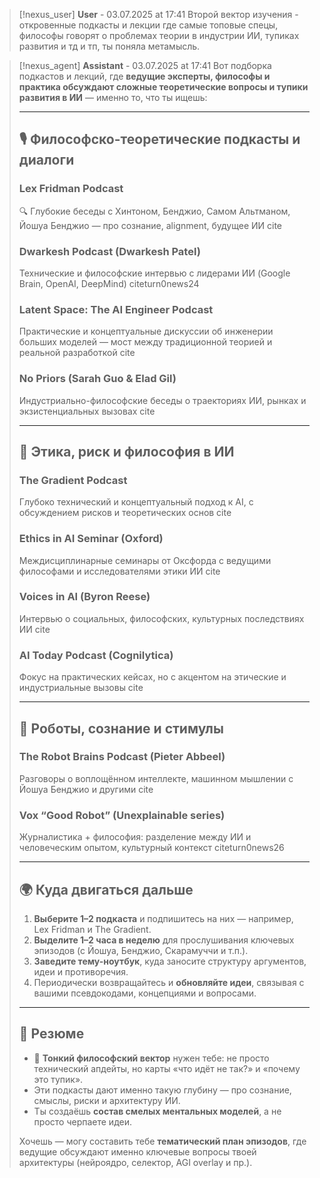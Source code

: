 >[!nexus_user] **User** - 03.07.2025 at 17:41
> Второй вектор изучения - откровенные подкасты и лекции где самые топовые спецы, философы говорят о проблемах теории в индустрии ИИ, тупиках развития и тд и тп, ты поняла метамысль.
<!-- UID: bbb21ed9-2870-4320-a7ce-a8af34ca0d07 -->




>[!nexus_agent] **Assistant** - 03.07.2025 at 17:41
> Вот подборка подкастов и лекций, где **ведущие эксперты, философы и практика обсуждают сложные теоретические вопросы и тупики развития в ИИ** — именно то, что ты ищешь:
> 
> ---
> 
> ## 🎙️ Философско-теоретические подкасты и диалоги
> 
> ### **Lex Fridman Podcast** 
> 🔍 Глубокие беседы с Хинтоном, Бенджио, Самом Альтманом, Йошуа Бенджио — про сознание, alignment, будущее ИИ cite
> 
> ### **Dwarkesh Podcast** (Dwarkesh Patel) 
> Технические и философские интервью с лидерами ИИ (Google Brain, OpenAI, DeepMind) citeturn0news24
> 
> ### **Latent Space: The AI Engineer Podcast** 
> Практические и концептуальные дискуссии об инженерии больших моделей — мост между традиционной теорией и реальной разработкой cite
> 
> ### **No Priors** (Sarah Guo & Elad Gil) 
> Индустриально-философские беседы о траекториях ИИ, рынках и экзистенциальных вызовах cite
> 
> ---
> 
> ## 🧠 Этика, риск и философия в ИИ
> 
> ### **The Gradient Podcast** 
> Глубоко технический и концептуальный подход к AI, с обсуждением рисков и теоретических основ cite
> 
> ### **Ethics in AI Seminar (Oxford)** 
> Междисциплинарные семинары от Оксфорда с ведущими философами и исследователями этики ИИ cite
> 
> ### **Voices in AI** (Byron Reese) 
> Интервью о социальных, философских, культурных последствиях ИИ cite
> 
> ### **AI Today Podcast** (Cognilytica) 
> Фокус на практических кейсах, но с акцентом на этические и индустриальные вызовы cite
> 
> ---
> 
> ## 🤖 Роботы, сознание и стимулы
> 
> ### **The Robot Brains Podcast (Pieter Abbeel)** 
> Разговоры о воплощённом интеллекте, машинном мышлении с Йошуа Бенджио и другими cite
> 
> ### **Vox “Good Robot”** (Unexplainable series) 
> Журналистика + философия: разделение между ИИ и человеческим опытом, культурный контекст citeturn0news26
> 
> ---
> 
> ## 🌍 Куда двигаться дальше
> 
> 1. **Выберите 1–2 подкаста** и подпишитесь на них — например, Lex Fridman и The Gradient.
> 2. **Выделите 1–2 часа в неделю** для прослушивания ключевых эпизодов (с Йошуа, Бенджио, Скарамуччи и т.п.).
> 3. **Заведите тему-ноутбук**, куда заносите структуру аргументов, идеи и противоречия.
> 4. Периодически возвращайтесь и **обновляйте идеи**, связывая с вашими псевдокодами, концепциями и вопросами.
> 
> ---
> 
> ## 🧭 Резюме
> 
> - 🎯 **Тонкий философский вектор** нужен тебе: не просто технический апдейты, но карты «что идёт не так?» и «почему это тупик».
> - Эти подкасты дают именно такую глубину — про сознание, смыслы, риски и архитектуру ИИ.
> - Ты создаёшь **состав смелых ментальных моделей**, а не просто черпаете идеи.
> 
> Хочешь — могу составить тебе **тематический план эпизодов**, где ведущие обсуждают именно ключевые вопросы твоей архитектуры (нейроядро, селектор, AGI overlay и пр.).
<!-- UID: dad2e19b-a8c1-46e3-8977-0f1765a54a8b -->